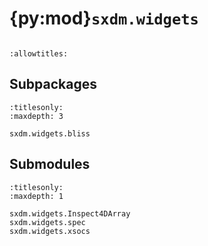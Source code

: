 # {py:mod}`sxdm.widgets`

```{py:module} sxdm.widgets
```

```{autodoc2-docstring} sxdm.widgets
:allowtitles:
```

## Subpackages

```{toctree}
:titlesonly:
:maxdepth: 3

sxdm.widgets.bliss
```

## Submodules

```{toctree}
:titlesonly:
:maxdepth: 1

sxdm.widgets.Inspect4DArray
sxdm.widgets.spec
sxdm.widgets.xsocs
```
